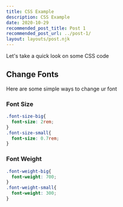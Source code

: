 ```yaml
---
title: CSS Example
description: CSS Example
date: 2020-10-29
recommended_post_title: Post 1
recommended_post_url: ../post-1/
layout: layouts/post.njk
---
```

Let's take a quick look on some CSS code

## Change Fonts
Here are some simple ways to change ur font

### Font Size
```css
.font-size-big{
  font-size: 2rem;
}
.font-size-small{
  font-size: 0.7rem;
}
```


### Font Weight
```css
.font-weight-big{
  font-weight: 700;
}
.font-weight-small{
  font-weight: 300;
}
```
